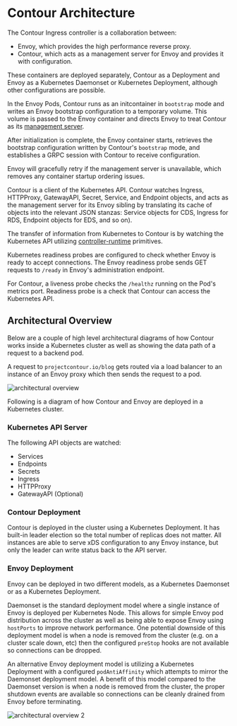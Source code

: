 # Contour Architecture

The Contour Ingress controller is a collaboration between:

* Envoy, which provides the high performance reverse proxy.
* Contour, which acts as a management server for Envoy and provides it with configuration.

These containers are deployed separately, Contour as a Deployment and Envoy as a Kubernetes Daemonset or Kubernetes Deployment, although other configurations are possible.

In the Envoy Pods, Contour runs as an initcontainer in `bootstrap` mode and writes an Envoy bootstrap configuration to a temporary volume.
This volume is passed to the Envoy container and directs Envoy to treat Contour as its [management server][1].

After initialization is complete, the Envoy container starts, retrieves the bootstrap configuration written by Contour's `bootstrap` mode, and establishes a GRPC session with Contour to receive configuration.

Envoy will gracefully retry if the management server is unavailable, which removes any container startup ordering issues.

Contour is a client of the Kubernetes API.
Contour watches Ingress, HTTPProxy, GatewayAPI, Secret, Service, and Endpoint objects, and acts as the management server for its Envoy sibling by translating its cache of objects into the relevant JSON stanzas: Service objects for CDS, Ingress for RDS, Endpoint objects for EDS, and so on).

The transfer of information from Kubernetes to Contour is by watching the Kubernetes API utilizing [controller-runtime][4] primitives.

Kubernetes readiness probes are configured to check whether Envoy is ready to accept connections.
The Envoy readiness probe sends GET requests to `/ready` in Envoy's administration endpoint.

For Contour, a liveness probe checks the `/healthz` running on the Pod's metrics port.
Readiness probe is a check that Contour can access the Kubernetes API. 

## Architectural Overview
Below are a couple of high level architectural diagrams of how Contour works inside a Kubernetes cluster as well as showing the data path of a request to a backend pod.

A request to `projectcontour.io/blog` gets routed via a load balancer to an instance of an Envoy proxy which then sends the request to a pod.

![architectural overview][2]

Following is a diagram of how Contour and Envoy are deployed in a Kubernetes cluster. 

### Kubernetes API Server

The following API objects are watched:
- Services
- Endpoints
- Secrets
- Ingress
- HTTPProxy
- GatewayAPI (Optional)

### Contour Deployment

Contour is deployed in the cluster using a Kubernetes Deployment.
It has built-in leader election so the total number of replicas does not matter.
All instances are able to serve xDS configuration to any Envoy instance, but only the leader can write status back to the API server.

### Envoy Deployment

Envoy can be deployed in two different models, as a Kubernetes Daemonset or as a Kubernetes Deployment. 

Daemonset is the standard deployment model where a single instance of Envoy is deployed per Kubernetes Node.
This allows for simple Envoy pod distribution across the cluster as well as being able to expose Envoy using `hostPorts` to improve network performance. 
One potential downside of this deployment model is when a node is removed from the cluster (e.g. on a cluster scale down, etc) then the configured `preStop` hooks are not available so connections can be dropped.

An alternative Envoy deployment model is utilizing a Kubernetes Deployment with a configured `podAntiAffinity` which attempts to mirror the Daemonset deployment model.
A benefit of this model compared to the Daemonset version is when a node is removed from the cluster, the proper shutdown events are available so connections can be cleanly drained from Envoy before terminating.

![architectural overview 2][3]

[1]: https://www.envoyproxy.io/docs/envoy/v1.13.0/api-docs/xds_protocol
[2]: ../img/archoverview.png
[3]: ../img/contour_deployment_in_k8s.png
[4]: https://github.com/kubernetes-sigs/controller-runtime
